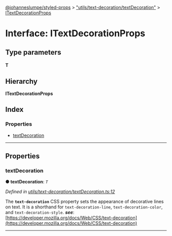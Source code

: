 [@johanneslumpe/styled-props](../README.md) > ["utils/text-decoration/textDecoration"](../modules/_utils_text_decoration_textdecoration_.md) > [ITextDecorationProps](../interfaces/_utils_text_decoration_textdecoration_.itextdecorationprops.md)

# Interface: ITextDecorationProps

## Type parameters
#### T 
## Hierarchy

**ITextDecorationProps**

## Index

### Properties

* [textDecoration](_utils_text_decoration_textdecoration_.itextdecorationprops.md#textdecoration)

---

## Properties

<a id="textdecoration"></a>

###  textDecoration

**● textDecoration**: *`T`*

*Defined in [utils/text-decoration/textDecoration.ts:12](https://github.com/johanneslumpe/styled-props/blob/3abf398/src/utils/text-decoration/textDecoration.ts#L12)*

The **`text-decoration`** CSS property sets the appearance of decorative lines on text. It is a shorthand for `text-decoration-line`, `text-decoration-color`, and `text-decoration-style`.
*__see__*: [https://developer.mozilla.org/docs/Web/CSS/text-decoration](https://developer.mozilla.org/docs/Web/CSS/text-decoration)

___

